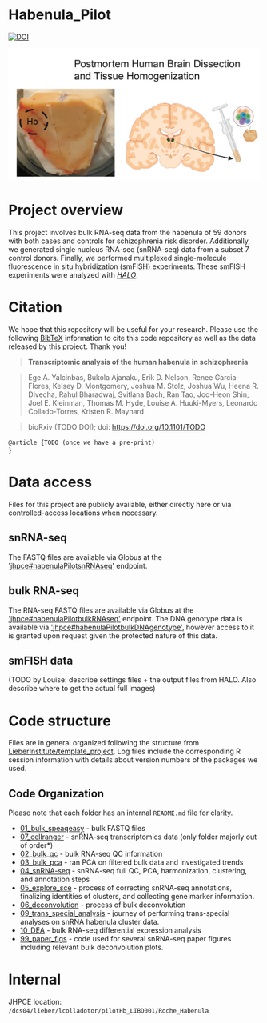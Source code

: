 # Habenula_Pilot

[![DOI](https://zenodo.org/badge/292671956.svg)](https://zenodo.org/doi/10.5281/zenodo.10525874)

![Habenula (Hb) postmortem human brain dissection.](Fig1A_inset1.png)

# Project overview

This project involves bulk RNA-seq data from the habenula of 59 donors with both cases and controls for schizophrenia risk disorder. Additionally, we generated single nucleus RNA-seq (snRNA-seq) data from a subset 7 control donors. Finally, we performed multiplexed single-molecule fluorescence in situ hybridization (smFISH) experiments. These smFISH experiments were analyzed with [_HALO_](https://indicalab.com/halo/).

# Citation

We hope that this repository will be useful for your research. Please use the following [BibTeX](https://en.wikipedia.org/wiki/BibTeX) information to cite this code repository as well as the data released by this project. Thank you!

> **Transcriptomic analysis of the human habenula in schizophrenia**

> Ege A. Yalcinbas, Bukola Ajanaku, Erik D. Nelson, Renee Garcia-Flores, Kelsey D. Montgomery, Joshua M. Stolz, Joshua Wu, Heena R. Divecha, Rahul Bharadwaj, Svitlana Bach, Ran Tao, Joo-Heon Shin, Joel E. Kleinman, Thomas M. Hyde, Louise A. Huuki-Myers, Leonardo Collado-Torres, Kristen R. Maynard.

> bioRxiv (TODO DOI); doi: <https://doi.org/10.1101/TODO>

```
@article {TODO (once we have a pre-print)
}
```

# Data access

Files for this project are publicly available, either directly here or via controlled-access locations when necessary.

## snRNA-seq

The FASTQ files are available via Globus at the ['jhpce#habenulaPilotsnRNAseq'](https://research.libd.org/globus/jhpce_habenulaPilotsnRNAseq/index.html) endpoint.

## bulk RNA-seq

The RNA-seq FASTQ files are available via Globus at the ['jhpce#habenulaPilotbulkRNAseq'](https://research.libd.org/globus/jhpce_habenulaPilotbulkRNAseq/index.html) endpoint. The DNA genotype data is available via ['jhpce#habenulaPilotbulkDNAgenotype'](https://research.libd.org/globus/jhpce_habenulaPilotbulkDNAgenotype/index.html), however access to it is granted upon request given the protected nature of this data.

## smFISH data

(TODO by Louise: describe settings files + the output files from HALO. Also describe where to get the actual full images)

# Code structure

Files are in general organized following the structure from [LieberInstitute/template_project](https://github.com/LieberInstitute/template_project). Log files include the corresponding R session information with details about version numbers of the packages we used.

## Code Organization

Please note that each folder has an internal `README.md` file for clarity.

* [01_bulk_speaqeasy](https://github.com/LieberInstitute/Habenula_Bulk/tree/master/code/01_bulk_speaqeasy) - bulk FASTQ files     
* [07_cellranger](https://github.com/LieberInstitute/Habenula_Bulk/tree/master/code/07_cellranger) - snRNA-seq transcriptomics data (only folder majorly out of order*)    
* [02_bulk_qc](https://github.com/LieberInstitute/Habenula_Bulk/tree/master/code/02_bulk_qc) - bulk RNA-seq QC information     
* [03_bulk_pca](https://github.com/LieberInstitute/Habenula_Bulk/tree/master/code/03_bulk_pca) - ran PCA on filtered bulk data and investigated trends    
* [04_snRNA-seq](https://github.com/LieberInstitute/Habenula_Bulk/tree/master/code/04_snRNA-seq) - snRNA-seq full QC, PCA, harmonization, clustering, and annotation steps  
* [05_explore_sce](https://github.com/LieberInstitute/Habenula_Bulk/tree/master/code/05_explore_sce) - process of correcting snRNA-seq annotations, finalizing identities of clusters, and collecting gene marker information.    
* [06_deconvolution](https://github.com/LieberInstitute/Habenula_Bulk/tree/master/code/06_deconvolution) - process of bulk deconvolution  
* [09_trans_special_analysis](https://github.com/LieberInstitute/Habenula_Bulk/tree/master/code/09_trans_special_analysis) - journey of performing trans-special analyses on snRNA habenula cluster data.   
* [10_DEA](https://github.com/LieberInstitute/Habenula_Bulk/tree/master/code/10_DEA) - bulk RNA-seq differential expression analysis  
* [99_paper_figs](https://github.com/LieberInstitute/Habenula_Bulk/tree/master/code/99_paper_figs) - code used for several snRNA-seq paper figures including relevant bulk deconvolution plots. 

# Internal

JHPCE location: `/dcs04/lieber/lcolladotor/pilotHb_LIBD001/Roche_Habenula`
